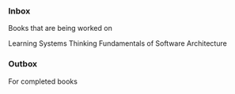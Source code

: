 ### Inbox

Books that are being worked on

Learning Systems Thinking
Fundamentals of Software Architecture
### Outbox

For completed books